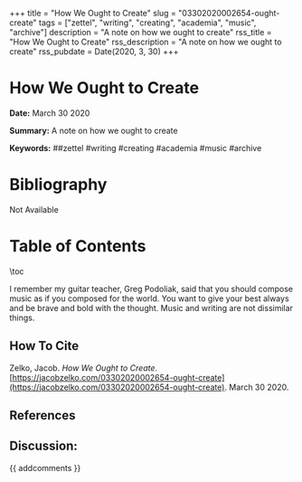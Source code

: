 +++
title = "How We Ought to Create"
slug = "03302020002654-ought-create"
tags = ["zettel", "writing", "creating", "academia", "music", "archive"]
description = "A note on how we ought to create"
rss_title = "How We Ought to Create"
rss_description = "A note on how we ought to create"
rss_pubdate = Date(2020, 3, 30)
+++



How We Ought to Create
=========

**Date:** March 30 2020

**Summary:** A note on how we ought to create

**Keywords:** ##zettel #writing #creating #academia #music #archive

Bibliography
==========

Not Available

Table of Contents
=========

\toc

I remember my guitar teacher, Greg Podoliak, said that you should compose music as if you composed for the world. You want to give your best always and be brave and bold with the thought. Music and writing are not dissimilar things.
## How To Cite

 Zelko, Jacob. _How We Ought to Create_. [https://jacobzelko.com/03302020002654-ought-create](https://jacobzelko.com/03302020002654-ought-create). March 30 2020.
## References
## Discussion: 

{{ addcomments }}
